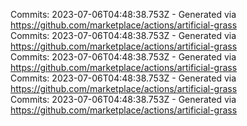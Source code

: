 Commits: 2023-07-06T04:48:38.753Z - Generated via https://github.com/marketplace/actions/artificial-grass
<br>
Commits: 2023-07-06T04:48:38.753Z - Generated via https://github.com/marketplace/actions/artificial-grass
<br>
Commits: 2023-07-06T04:48:38.753Z - Generated via https://github.com/marketplace/actions/artificial-grass
<br>
Commits: 2023-07-06T04:48:38.753Z - Generated via https://github.com/marketplace/actions/artificial-grass
<br>
Commits: 2023-07-06T04:48:38.753Z - Generated via https://github.com/marketplace/actions/artificial-grass
<br>
